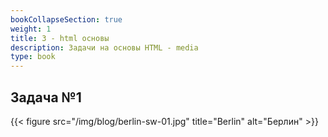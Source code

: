```yaml
---
bookCollapseSection: true
weight: 1
title: 3 - html основы
description: Задачи на основы HTML - media
type: book
---
```


## Задача №1 
{{< figure src="/img/blog/berlin-sw-01.jpg" title="Berlin" alt="Берлин" >}}

